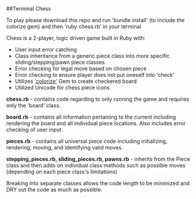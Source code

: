##Terminal Chess

To play please download this repo and run 'bundle install' (to include the colorize gem) and then 'ruby chess.rb' in your terminal

Chess is a 2-player, logic driven game built in Ruby with:
* User input error catching
* Class inheritance from a generic piece class into more specific sliding/stepping/pawn piece classes
* Error checking for legal move based on chosen piece
* Error checking to ensure player does not put oneself into 'check'
* Utilizes ['colorize'](https://github.com/fazibear/colorize) Gem to create checkered board
* Utilized Unicode for chess piece icons

**chess.rb** - contains code regarding to only running the game and requires only the 'board' class.

**board.rb** - contains all information pertaining to the current including rendering the board and all individual piece locations.  Also includes error checking of user input.

**pieces.rb** - contains all universal piece code including initializing, rendering, moving, and identifying valid moves.

**stepping_pieces.rb, sliding_pieces.rb, pawns.rb** - inherits from the Piece class and then adds on individual class methods such as possible moves (depending on each piece class's limitations)

Breaking into separate classes allows the code length to be minimized and DRY out the code as much as possible.
